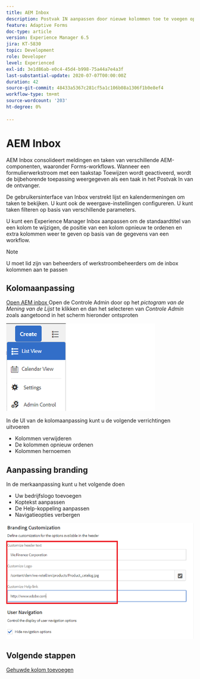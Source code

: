 ```yaml
---
title: AEM Inbox
description: Postvak IN aanpassen door nieuwe kolommen toe te voegen op basis van workflowgegevens
feature: Adaptive Forms
doc-type: article
version: Experience Manager 6.5
jira: KT-5830
topic: Development
role: Developer
level: Experienced
exl-id: 3e1d86ab-e0c4-45d4-b998-75a44a7e4a3f
last-substantial-update: 2020-07-07T00:00:00Z
duration: 42
source-git-commit: 48433a5367c281cf5a1c106b08a1306f1b0e8ef4
workflow-type: tm+mt
source-wordcount: '203'
ht-degree: 0%

---
```


# AEM Inbox

AEM Inbox consolideert meldingen en taken van verschillende AEM-componenten, waaronder Forms-workflows. Wanneer een formulierwerkstroom met een taakstap Toewijzen wordt geactiveerd, wordt de bijbehorende toepassing weergegeven als een taak in het Postvak In van de ontvanger.

De gebruikersinterface van Inbox verstrekt lijst en kalendermeningen om taken te bekijken. U kunt ook de weergave-instellingen configureren. U kunt taken filteren op basis van verschillende parameters.

U kunt een Experience Manager Inbox aanpassen om de standaardtitel van een kolom te wijzigen, de positie van een kolom opnieuw te ordenen en extra kolommen weer te geven op basis van de gegevens van een workflow.

>[!NOTE]
>
>U moet lid zijn van beheerders of werkstroombeheerders om de inbox kolommen aan te passen

## Kolomaanpassing

[ Open AEM inbox ](http://localhost:4502/aem/inbox)
Open de Controle Admin door op het _pictogram van de Mening van de Lijst_ te klikken en dan het selecteren van _Controle Admin_ zoals aangetoond in het scherm hieronder ontsproten

![ admin-controle ](assets/open-customization.png)

In de UI van de kolomaanpassing kunt u de volgende verrichtingen uitvoeren

* Kolommen verwijderen
* De kolommen opnieuw ordenen
* Kolommen hernoemen

## Aanpassing branding

In de merkaanpassing kunt u het volgende doen

* Uw bedrijfslogo toevoegen
* Koptekst aanpassen
* De Help-koppeling aanpassen
* Navigatieopties verbergen

![ inbox-branding ](assets/branding-customization.PNG)

## Volgende stappen

[Gehuwde kolom toevoegen](./add-married-column.md)

